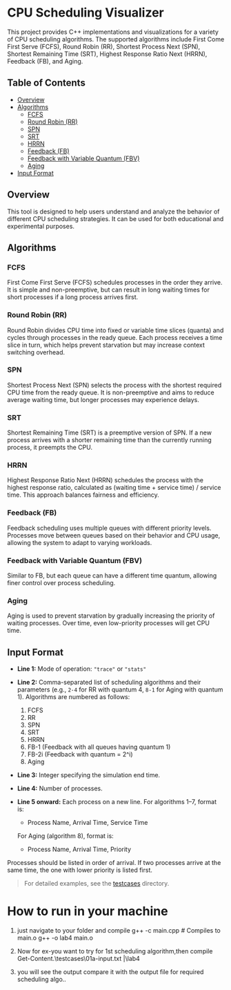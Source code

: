# CPU Scheduling Visualizer

This project provides C++ implementations and visualizations for a variety of CPU scheduling algorithms. The supported algorithms include First Come First Serve (FCFS), Round Robin (RR), Shortest Process Next (SPN), Shortest Remaining Time (SRT), Highest Response Ratio Next (HRRN), Feedback (FB), and Aging.

## Table of Contents

- [Overview](#overview)
- [Algorithms](#algorithms)
  - [FCFS](#fcfs)
  - [Round Robin (RR)](#round-robin-rr)
  - [SPN](#spn)
  - [SRT](#srt)
  - [HRRN](#hrrn)
  - [Feedback (FB)](#feedback-fb)
  - [Feedback with Variable Quantum (FBV)](#feedback-with-variable-quantum-fbv)
  - [Aging](#aging)
- [Input Format](#input-format)

## Overview

This tool is designed to help users understand and analyze the behavior of different CPU scheduling strategies. It can be used for both educational and experimental purposes.

## Algorithms

### FCFS

First Come First Serve (FCFS) schedules processes in the order they arrive. It is simple and non-preemptive, but can result in long waiting times for short processes if a long process arrives first.

### Round Robin (RR)

Round Robin divides CPU time into fixed or variable time slices (quanta) and cycles through processes in the ready queue. Each process receives a time slice in turn, which helps prevent starvation but may increase context switching overhead.

### SPN

Shortest Process Next (SPN) selects the process with the shortest required CPU time from the ready queue. It is non-preemptive and aims to reduce average waiting time, but longer processes may experience delays.

### SRT

Shortest Remaining Time (SRT) is a preemptive version of SPN. If a new process arrives with a shorter remaining time than the currently running process, it preempts the CPU.

### HRRN

Highest Response Ratio Next (HRRN) schedules the process with the highest response ratio, calculated as (waiting time + service time) / service time. This approach balances fairness and efficiency.

### Feedback (FB)

Feedback scheduling uses multiple queues with different priority levels. Processes move between queues based on their behavior and CPU usage, allowing the system to adapt to varying workloads.

### Feedback with Variable Quantum (FBV)

Similar to FB, but each queue can have a different time quantum, allowing finer control over process scheduling.

### Aging

Aging is used to prevent starvation by gradually increasing the priority of waiting processes. Over time, even low-priority processes will get CPU time.

## Input Format

- **Line 1:** Mode of operation: `"trace"` or `"stats"`
- **Line 2:** Comma-separated list of scheduling algorithms and their parameters (e.g., `2-4` for RR with quantum 4, `8-1` for Aging with quantum 1). Algorithms are numbered as follows:
  1. FCFS
  2. RR
  3. SPN
  4. SRT
  5. HRRN
  6. FB-1 (Feedback with all queues having quantum 1)
  7. FB-2i (Feedback with quantum = 2^i)
  8. Aging
- **Line 3:** Integer specifying the simulation end time.
- **Line 4:** Number of processes.
- **Line 5 onward:** Each process on a new line. For algorithms 1–7, format is:
    - Process Name, Arrival Time, Service Time

  For Aging (algorithm 8), format is:
    - Process Name, Arrival Time, Priority

Processes should be listed in order of arrival. If two processes arrive at the same time, the one with lower priority is listed first.

> For detailed examples, see the [testcases](https://github.com/nilimsankar123/CPU-Scheduling-Visualizer/tree/main/testcases) directory.

# How to run in your machine
1) just navigate to your folder and compile g++ -c main.cpp       # Compiles to main.o
                                            g++ -o lab4 main.o

2) Now for ex-you want to try for 1st scheduling algorithm,then compile 
                                                                   Get-Content.\testcases\01a-input.txt |\lab4 
3) you will see the output compare it with the output file for required scheduling algo..                                                                      


